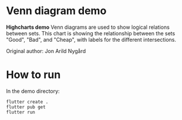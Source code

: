 # Venn diagram demo

**Highcharts demo**
Venn diagrams are used to show logical relations between
        sets. This chart is showing the relationship between the
        sets "Good", "Bad", and "Cheap", with labels for the
        different intersections.

Original author: Jon Arild Nygård

# How to run

In the demo directory:

```
flutter create .
flutter pub get
flutter run
```

